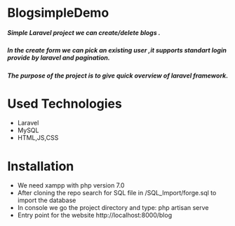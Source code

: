 # BlogsimpleDemo
##### Simple Laravel project we can create/delete blogs .
##### In the create form we can pick an existing user ,it supports standart login provide by laravel and pagination.
##### The purpose of the project is to give quick overview of laravel framework.
# Used Technologies
- Laravel
- MySQL
- HTML,JS,CSS
# Installation 
- We need xampp with php version 7.0 
- After cloning the repo search for SQL file in /SQL_Import/forge.sql to import the database
- In console we go the project directory and type: php artisan serve
- Entry point for the website http://localhost:8000/blog

